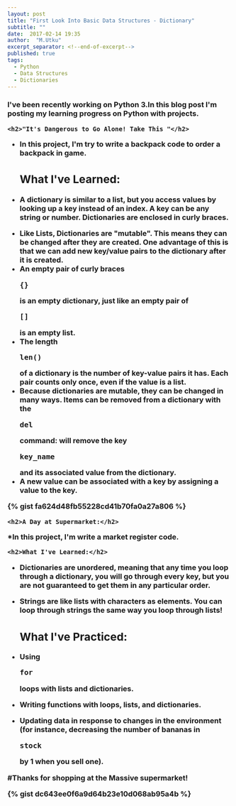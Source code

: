 ```yaml
---
layout: post
title: "First Look Into Basic Data Structures - Dictionary"
subtitle: ""
date:  2017-02-14 19:35
author:  "M.Utku"
excerpt_separator: <!--end-of-excerpt-->
published: true
tags: 
  - Python
  - Data Structures
  - Dictionaries
---
```


<h3>
I've been recently working on Python 3.In this blog post I'm posting my learning progress on Python with projects.

    <h2>"It's Dangerous to Go Alone! Take This "</h2>
* In this project, I'm try to write a backpack code to order a backpack in game.

    <h2>What I've Learned:</h2>
* A dictionary is similar to a list, but you access values by looking up a key instead of an index. A key can be any string or number. Dictionaries are enclosed in curly braces.
<!--end-of-excerpt-->
* Like Lists, Dictionaries are "mutable". This means they can be changed after they are created. One advantage of this is that we can add new key/value pairs to the dictionary after it is created.
* An empty pair of curly braces <pre>{}</pre> is an empty dictionary, just like an empty pair of <pre>[]</pre> is an empty list.
* The length <pre>len()</pre> of a dictionary is the number of key-value pairs it has. Each pair counts only once, even if the value is a list.
* Because dictionaries are mutable, they can be changed in many ways. Items can be removed from a dictionary with the <pre>del</pre> command: will remove the key <pre>key_name</pre> and its 
associated value from the dictionary.
* A new value can be associated with a key by assigning a value to the key.

{% gist fa624d48fb55228cd41b70fa0a27a806 %}

    <h2>A Day at Supermarket:</h2>
*In this project, I'm write a market register code.

    <h2>What I've Learned:</h2>
* Dictionaries are unordered, meaning that any time you loop through a dictionary, you will go through every key, but you are not guaranteed to get them in any particular order.

* Strings are like lists with characters as elements. You can loop through strings the same way you loop through lists!
    
    <h2>What I've Practiced:</h2>
* Using <pre>for</pre> loops with lists and dictionaries.
* Writing functions with loops, lists, and dictionaries.
* Updating data in response to changes in the environment (for instance, decreasing the number of bananas in <pre>stock</pre> by 1 when you sell one).

#Thanks for shopping at the Massive supermarket!

{% gist dc643ee0f6a9d64b23e10d068ab95a4b %}
</h3>
